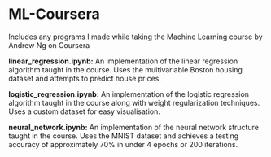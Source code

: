 # ML-Coursera
Includes any programs I made while taking the Machine Learning course by Andrew Ng on Coursera

**linear_regression.ipynb:** An implementation of the linear regression algorithm taught in the course. Uses the multivariable Boston housing dataset and attempts to predict house prices.

**logistic_regression.ipynb:** An implementation of the logistic regression algorithm taught in the course along with weight regularization techniques. Uses a custom dataset for easy visualisation.

**neural_network.ipynb:** An implementation of the neural network structure taught in the course. Uses the MNIST dataset and achieves a testing accuracy of approximately 70% in under 4 epochs or 200 iterations.
